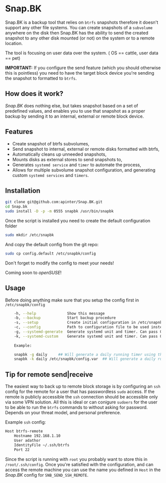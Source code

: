 # Snap.BK

Snap.BK is a backup tool that relies on `btrfs` snapshots therefore it doesn't support any other file systems. You can create snapshots of a `subvolume` anywhere on the disk then Snap.BK has the ability to send the created snapshot to any other disk mounted (or not) on the system or to a remote location.

The tool is focusing on user data over the system. ( OS == cattle, user data == pet)

__IMPORTANT:__ If you configure the send feature (which you should otherwise this is pointless) you need to have the target block device you're sending the snapshot to formatted to `btrfs`.

## How does it work?

_Snap.BK_ does nothing else, but takes snapshot based on a set of predefined values, and enables you to use that snapshot as a proper backup by sending it to an internal, external or remote block device.

## Features

- Create snapshot of btrfs subvolumes,
- Send snapshot to internal, external or remote disks formatted with btrfs,
- Automatically cleans up unneeded snapshots,
- Mounts disks as external stores to send snapshots to,
- Generates `systemd service` and `timer` to automate the process,
- Allows for multiple subvolume snapshot configuration, and generating custom `systemd services` and `timers`.

## Installation

```bash
git clone git@github.com:apinter/Snap.BK.git
cd Snap.bk
sudo install -D -p -m 0555 snapbk /usr/bin/snapbk
```

Once the script is installed you need to create the default configuration folder

```bash
sudo mkdir /etc/snapbk
```

And copy the default config from the git repo:

```bash
sudo cp config.default /etc/snapbk/config
```

Don't forget to modify the config to meet your needs!

Coming soon to _openSUSE_!

## Usage

Before doing anything make sure that you setup the config first in `/etc/snapbk/config`

```bash
    -h, --help              Show this message
    -b, --backup            Start backup procedure
    -s, --setup             Create initial configuration in /etc/snapnbackup/config
    -c, --config            Path to configuration file to be used instead of the default created with --setup 
    -g, --systemd-generate  Generate systemd unit and timer. Can pass OnCalendar value as argument (daily, weekly etc.)
    -k, --systemd-custom    Generate systemd unit and timer. Can pass OnCalendar value and config path as argument (in that order)
    
    Example:

    snapbk -g daily     ## Will generate a daily running timer using the default config path
    snapbk -k daily /etc/snapbk/config.var  ## Will generate a daily running timer using a custom config 

```

## Tip for remote send|receive

The easiest way to back up to remote block storage is by configuring an `ssh` config for the remote for a user that has passwordless `sudo` access. If the remote is publicly accessible the `ssh` connection should be accessible only via some VPN solution. All this is ideal or can conigure `sudoers` for the user to be able to run the `btrfs` commands to without asking for password. Depends on your threat model, and personal preference.

Example `ssh` config:

```bash
Host btrfs-remote
    Hostname 192.168.1.10
    User adathor
    IdentityFile ~/.ssh/btrfs
    Port 22
```

Since the script is running with `root` you probably want to store this in `/root/.ssh/config`.
Once you're satisfied with the configuration, and can access the remote machine you can use the name you defined in `Host` in the _Snap.BK_ config for `SNB_SEND_SSH_REMOTE`.
